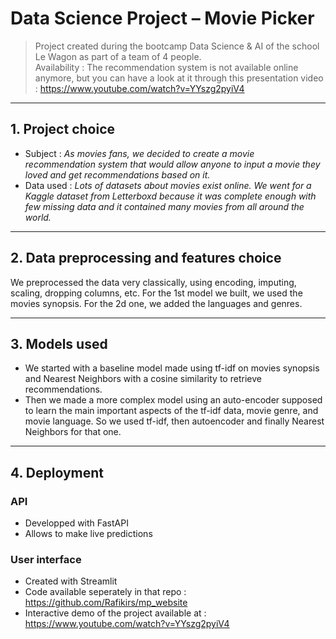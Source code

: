 # Data Science Project – Movie Picker

> Project created during the bootcamp Data Science & AI of the school Le Wagon as part of a team of 4 people.        
> Availability : The recommendation system is not available online anymore, but you can have a look at it through this presentation video : https://www.youtube.com/watch?v=YYszg2pyiV4

---


## 1. Project choice

- Subject : *As movies fans, we decided to create a movie recommendation system that would allow anyone to input a movie they loved and get recommendations based on it.*
- Data used : *Lots of datasets about movies exist online. We went for a Kaggle dataset from Letterboxd because it was complete enough with few missing data and it contained many movies from all around the world.*


---


## 2. Data preprocessing and features choice

We preprocessed the data very classically, using encoding, imputing, scaling, dropping columns, etc.
For the 1st model we built, we used the movies synopsis.
For the 2d one, we added the languages and genres.


---


## 3. Models used

- We started with a baseline model made using tf-idf on movies synopsis and Nearest Neighbors with a cosine similarity to retrieve recommendations.
- Then we made a more complex model using an auto-encoder supposed to learn the main important aspects of the tf-idf data, movie genre, and movie language. So we used tf-idf, then autoencoder and finally Nearest Neighbors for that one.


---


## 4. Deployment

### API
- Developped with FastAPI
- Allows to make live predictions 

### User interface
- Created with Streamlit
- Code available seperately in that repo : https://github.com/Rafikirs/mp_website 
- Interactive demo of the project available at : https://www.youtube.com/watch?v=YYszg2pyiV4 
